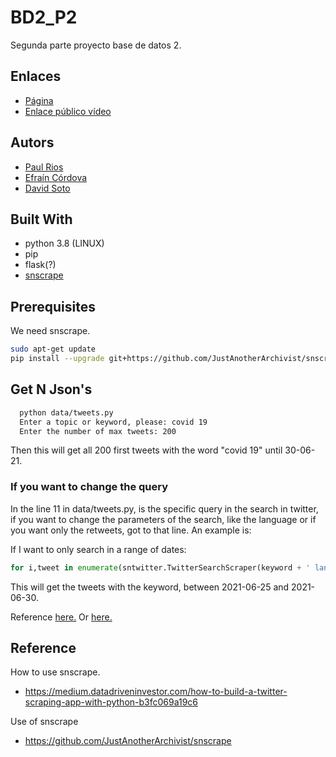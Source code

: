 # BD2_P2

Segunda parte proyecto base de datos 2.

## Enlaces

* [Página](https://tweetsretrieval.herokuapp.com)
* [Enlace público vídeo](https://drive.google.com/drive/folders/1cyDiACOwIBVAhRcoOxHjgOYv4-o3cUG0?usp=sharing)

## Autors

* [Paul Rios](https://github.com/Polomaru)
* [Efraín Córdova](https://github.com/ecordovaa)
* [David Soto](https://github.com/vid58)

## Built With

* python 3.8 (LINUX)
* pip
* flask(?)
* [snscrape](https://github.com/JustAnotherArchivist/snscrape) 

## Prerequisites

We need snscrape.
```sh
sudo apt-get update
pip install --upgrade git+https://github.com/JustAnotherArchivist/snscrape
```

## Get N Json's

```sh
  python data/tweets.py
  Enter a topic or keyword, please: covid 19
  Enter the number of max tweets: 200
```
Then this will get all 200 first tweets with the word "covid 19" until 30-06-21.

### If you want to change the query 

In the line 11 in data/tweets.py, is the specific query in the search in twitter, if you want to change the parameters of the search, like the language or if you want only the retweets, got to that line. An example is:

If I want to only search in a range of dates:


```py
for i,tweet in enumerate(sntwitter.TwitterSearchScraper(keyword + ' lang:es since:2021-06-25 until:2021-06-30  -filter:links -filter:replies').get_items())  :
```
This will get the tweets with the keyword, between 2021-06-25 and 2021-06-30. 

Reference [here.](https://www.tweetbinder.com/blog/twitter-advanced-search/)
Or [here.](https://twitter.com/search-advanced?lang=en-GB)




## Reference

How to use snscrape.

* https://medium.datadriveninvestor.com/how-to-build-a-twitter-scraping-app-with-python-b3fc069a19c6

Use of snscrape

* https://github.com/JustAnotherArchivist/snscrape

